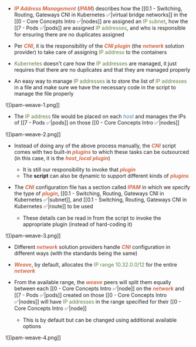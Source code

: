 - <b><i><span style="color:#d46644">IP Address Management</span></i></b> (<b><i><span style="color:#d46644">IPAM</span></i></b>) describes how the [[0.1 - Switching, Routing, Gateways CNI in Kubernetes ✅|virtual bridge networks]] in the [[0 - Core Concepts Intro ✅|nodes]] are assigned an <span style="color:#5c7e3e">IP subnet</span>, how the [[7 - Pods ✅|pods]] are assigned <span style="color:#5c7e3e">IP addresses</span>, and who is responsible for ensuring there are no duplicates assigned

- Per <b><i><span style="color:#d46644">CNI</span></i></b>, it is the responsibility of the <b><i><span style="color:#d46644">CNI plugin</span></i></b> (the <b><i><span style="color:#d46644">network</span></i></b> solution provider) to take care of assigning <span style="color:#5c7e3e">IP address</span> to the containers

- <span style="color:#5c7e3e">Kubernetes</span> doesn't care how the <span style="color:#5c7e3e">IP addresses</span> are managed, it just requires that there are no duplicates and that they are managed properly

- An easy way to manage <span style="color:#5c7e3e">IP addresses</span> is to store the list of <span style="color:#5c7e3e">IP addresses</span> in a file and make sure we have the necessary code in the script to manage the file properly

![[ipam-weave-1.png]]

- The <span style="color:#5c7e3e">IP address</span> file would be placed on each <i><span style="color:#477bbe">host</span></i> and manages the IPs of [[7 - Pods ✅|pods]] on those [[0 - Core Concepts Intro ✅|nodes]]

![[ipam-weave-2.png]]

- Instead of doing any of the above process manually, the <b><i><span style="color:#d46644">CNI</span></i></b> script comes with two built-in <b><i><span style="color:#d46644">plugins</span></i></b> to which these tasks can be outsourced (in this case, it is the <b><i><span style="color:#d46644">host_local plugin</span></i></b>)
	- It is still our responsibility to invoke that <b><i><span style="color:#d46644">plugin</span></i></b>
	- The **script** can also be dynamic to support different kinds of <b><i><span style="color:#d46644">plugins</span></i></b>

- The <b><i><span style="color:#d46644">CNI</span></i></b> configuration file has a section called <b><i><span style="color:#d46644">IPAM</span></i></b> in which we specify the type of <b><i><span style="color:#d46644">plugin</span></i></b>, [[0.1 - Switching, Routing, Gateways CNI in Kubernetes ✅|subnet]], and [[0.1 - Switching, Routing, Gateways CNI in Kubernetes ✅|route]] to be used
	- These details can be read in from the script to invoke the appropriate plugin (instead of hard-coding it)

![[ipam-weave-3.png]]

- Different <b><i><span style="color:#d46644">network</span></i></b> solution providers handle <b><i><span style="color:#d46644">CNI</span></i></b> configuration in different ways (with the standards being the same)

- <b><i><span style="color:#d46644">Weave</span></i></b>, by default, allocates the <span style="color:#5c7e3e">IP range 10.32.0.0/12</span> for the entire <b><i><span style="color:#d46644">network</span></i></b>

- From the available range, the <b><i><span style="color:#d46644">weave</span></i></b> peers will split them equally between each [[0 - Core Concepts Intro ✅|node]] on the <b><i><span style="color:#d46644">network</span></i></b> and [[7 - Pods ✅|pods]] created on those [[0 - Core Concepts Intro ✅|nodes]] will have <span style="color:#5c7e3e">IP addresses</span> in the range specified for their [[0 - Core Concepts Intro ✅|node]]
	- This is by default but can be changed using additional available options

![[ipam-weave-4.png]]
